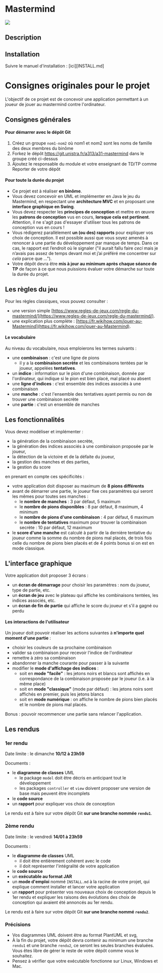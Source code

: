 Mastermind
==========

![](mastermind.jpg)

## Description






## Installation
Suivre le manuel d'installation : [ici][INSTALL.md]







# Consignes originales pour le projet

L'objectif de ce projet est de concevoir une application permettant à un joueur de jouer au mastermind contre l'ordinateur.

Consignes générales
-------------------

#### Pour démarrer avec le dépôt Git

1. Créez un groupe `nom1-nom2` où nom1 et nom2 sont les noms de famille des deux membres du binôme
1. Forkez le dépôt https://git.unistra.fr/a313/a31-mastermind dans le groupe créé ci-dessus
1. Ajoutez le responsable du module et votre enseignant de TD/TP comme Reporter de votre dépôt

#### Pour toute la durée du projet

- Ce projet est à réaliser **en binôme**.
- Vous devez concevoir en UML et implémenter en Java le jeu du Mastermind, en respectant une **architecture MVC** et en proposant une **interface graphique en Swing**.
- Vous devez respecter les **principes de conception** et mettre en œuvre les **patrons de conception** vus en cours, **lorsque cela est pertinent**. Attention, il ne s'agit pas d'essayer d'utiliser tous les patrons de conception vus en cours !
- Vous rédigerez parallèlement **un (ou des) rapports** pour expliquer vos choix de conception. Il est possible aussi que vous soyez amenés à renoncer à une partie du développement par manque de temps. Dans ce cas, le rapport est l’endroit où le signaler ("il aurait fallu faire *ceci* mais je n’avais pas assez de temps devant moi et j’ai préféré me concentrer sur *cela* parce que ...").
- Votre dépôt devra être **mis à jour au minimum après chaque séance de TP** de façon à ce que nous puissions évaluer votre démarche sur toute la durée du projet.


Les règles du jeu
-----------------

Pour les règles classiques, vous pouvez consulter :

- une version simple [https://www.regles-de-jeux.com/regle-du-mastermind/](https://www.regles-de-jeux.com/regle-du-mastermind/).
- une explication plus complète : [https://fr.wikihow.com/jouer-au-Mastermind](https://fr.wikihow.com/jouer-au-Mastermind).


#### Le vocabulaire

Au niveau du vocabulaire, nous emploierons les termes suivants :

- une **combinaison** : c'est une ligne de pions
  - il y a la **combinaison secrète** et les combinaisons tentées par le joueur, appelées **tentatives**.
- un **indice** : information sur le pion d'une combinaison, donnée par l'ordinateur, qui indique si le pion est bien placé, mal placé ou absent
- une **ligne d'indices** : c'est ensemble des indices associés à une combinaison
- une **manche** : c'est l'ensemble des tentatives ayant permis ou non de trouver une combinaison secrète
- une **partie** : c'est un ensemble de manches


Les fonctionnalités
-------------------

Vous devez modéliser et implémenter :

- la génération de la combinaison secrète,
- la génération des indices associés à une combinaison proposée par le joueur,
- la détection de la victoire et de la défaite du joueur,
- la gestion des manches et des parties,
- la gestion du score

en prenant en compte ces spécificités :

- votre application doit disposer au maximum de **8 pions différents**
- avant de démarrer une partie, le joueur fixe ces paramètres qui seront les mêmes pour toutes ses manches :
  - le **nombre de manches** : 3 par défaut, 5 maximum
  - le **nombre de pions disponibles** : 8 par défaut, 8 maximum, 4 minimum
  - le **nombre de pions d'une combinaison** : 4 par défaut, 6 maximum
  - le **nombre de tentatives** maximum pour trouver la combinaison secrète : 10 par défaut, 12 maximum
- le **score d'une manche** est calculé à partir de la dernière tentative du joueur comme la somme du nombre de pions mal placés, de trois fois celle du nombre de pions bien placés et de 4 points bonus si on est en mode classique.

L'interface graphique
---------------------

Votre application doit proposer 3 écrans :

- un **écran de démarrage** pour choisir les paramètres : nom du joueur, type de partie, etc.
- un **écran de jeu** avec le plateau qui affiche les combinaisons tentées, les indices associés, etc.
- un **écran de fin de partie** qui affiche le score du joueur et s'il a gagné ou perdu

#### Les interactions de l'utilisateur

Un joueur doit pouvoir réaliser les actions suivantes à **n'importe quel moment d'une partie** :

- choisir les couleurs de sa prochaine combinaison
- valider sa combinaison pour recevoir l'indice de l'ordinateur
- remettre à zéro sa combinaison
- abandonner la manche courante pour passer à la suivante
- modifier le **mode d'affichage des indices** :
  - soit en **mode "facile"** : les jetons noirs et blancs sont affichés en correspondance de la combinaison proposée par le joueur (i.e. à la même place)
  - soit en **mode "classique"** (mode par défaut) : les jetons noirs sont affichés en premier, puis les jetons blancs
  - soit en **mode numérique** : on affiche le nombre de pions bien placés et le nombre de pions mal placés.

Bonus : pouvoir recommencer une partie sans relancer l'application.

Les rendus
----------

### 1er rendu

Date limite : le dimanche **10/12 à 23h59**

Documents :

- le **diagramme de classes** UML
  - le package `model` doit être décris en anticipant tout le développement
  - les packages `controller` et `view` doivent proposer une version de base mais peuvent être incomplets
- le **code source**
- un **rapport** pour expliquer vos choix de conception

Le rendu est à faire sur votre dépôt Git **sur une branche nommée `rendu1`**.

### 2ème rendu

Date limite : le vendredi **14/01 à 23h59**

Documents :

- le **diagramme de classes** UML
	- il doit être entièrement cohérent avec le code
	- il doit représenter l'intégralité de votre application
- le **code source**
- un **exécutable au format JAR**
- un **mode d'emploi** nommé `INSTALL.md` à la racine de votre projet, qui explique comment installer et lancer votre application
- un **rapport** pour présenter vos nouveaux choix de conception depuis le 1er rendu et expliquer les raisons des évolutions des choix de conception qui avaient été annoncés au 1er rendu.

Le rendu est à faire sur votre dépôt Git **sur une branche nommé `rendu2`**.


### Précisions

- Vos diagrammes UML doivent être au format PlantUML et svg,
- À la fin du projet, votre dépôt devra contenir au minimum une branche `rendu1` et une branche `rendu2`, ce seront les seules branches évaluées. Vous êtes libre de gérer le reste de votre dépôt comme vous le souhaitez.
- Pensez à vérifier que votre exécutable fonctionne sur Linux, Windows et Mac.

